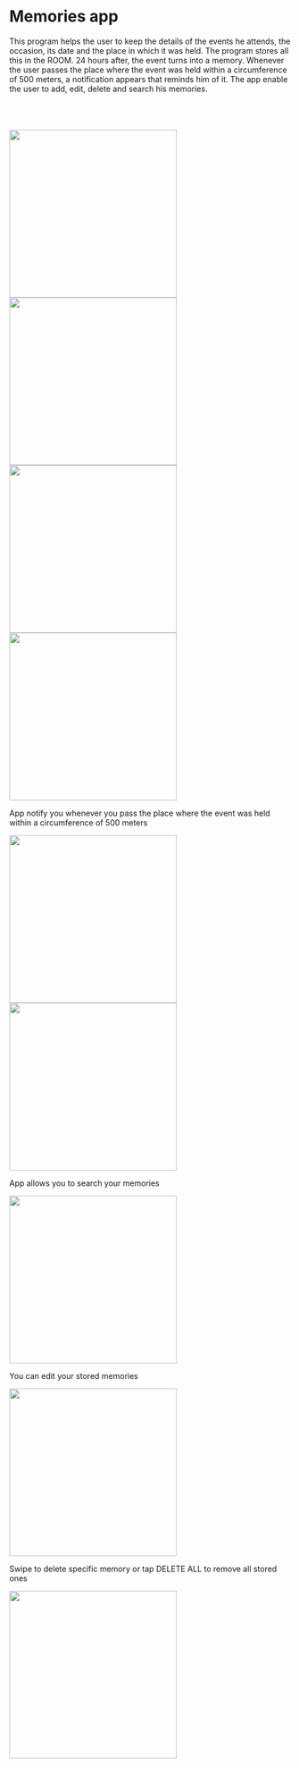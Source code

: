 # Memories app
<p>
  This program helps the user to keep the details of the events he attends, the occasion, its date and the place in which it was held.
  The program stores all this in the ROOM.
  24 hours after, the event turns into a memory. 
  Whenever the user passes the place where the event was held within a circumference of 500 meters, a notification appears that reminds him of it.
  The app enable the user to add, edit, delete and search his memories.
</p>

<br/>
<br/>
<br/>

<img src = "screenshots/1.png" width = 300 /> 
<br/>
<img src = "screenshots/2.png" width = 300 /> <img src = "screenshots/3.png" width = 300 /> <img src = "screenshots/4.png" width = 300 />

<br/>
<p> App notify you whenever you pass the place where the event was held within a circumference of 500 meters </p>
<img src = "screenshots/5.png" width = 300 /> <img src = "screenshots/6.png" width = 300 />

<br/>
<p> App allows you to search your memories </p>
<img src = "screenshots/7.png" width = 300 />

<br/>
<p> You can edit your stored memories </p>
<img src = "screenshots/8.png" width = 300 />

<br/>
<p> Swipe to delete specific memory or tap DELETE ALL to remove all stored ones </p>
<img src = "screenshots/9.png" width = 300 />
